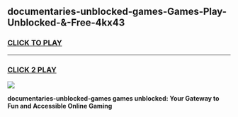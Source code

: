 
## documentaries-unblocked-games-Games-Play-Unblocked-&-Free-4kx43
<h3>
<a href="https://premium76.site?title=documentaries-unblocked-games&ref=24A">CLICK TO PLAY</a></h3>
<hr>

<h3>
<a href="https://premium76.site?title=documentaries-unblocked-games&ref=24A">CLICK 2 PLAY</a>
  
</h3>

<a href="https://premium76.site?title=documentaries-unblocked-games&ref=24A"><img src="https://clearcache.store/games.png"></a>


**documentaries-unblocked-games games unblocked: Your Gateway to Fun and Accessible Online Gaming**
